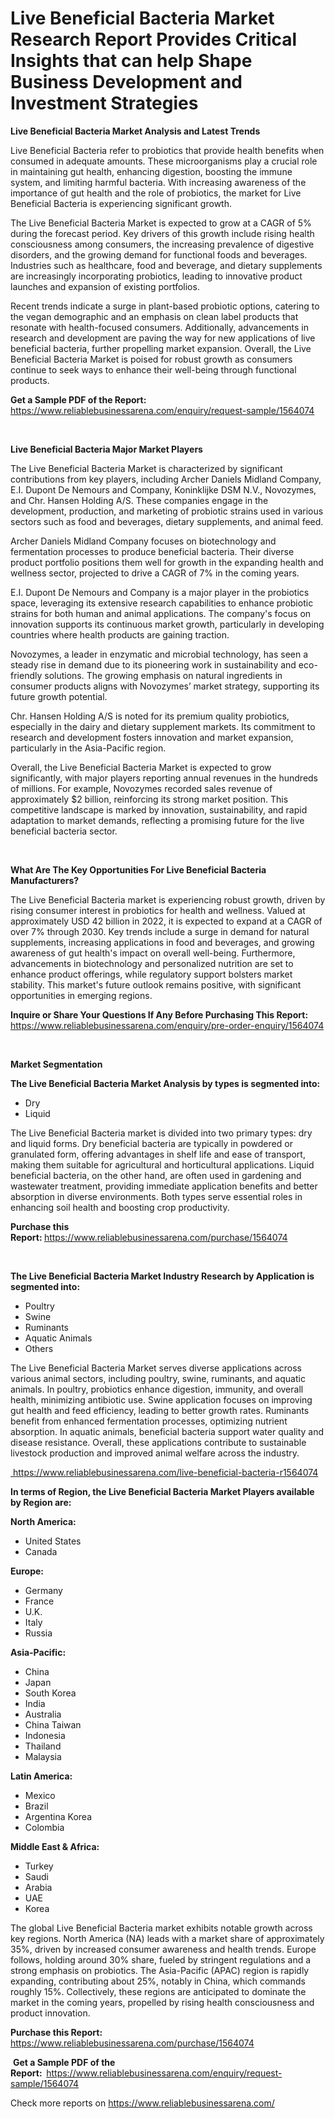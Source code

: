 <p><h1>Live Beneficial Bacteria Market Research Report Provides Critical Insights that can help Shape Business Development and Investment Strategies</h1></p><p><strong>Live Beneficial Bacteria Market Analysis and Latest Trends</strong></p>
<p><p>Live Beneficial Bacteria refer to probiotics that provide health benefits when consumed in adequate amounts. These microorganisms play a crucial role in maintaining gut health, enhancing digestion, boosting the immune system, and limiting harmful bacteria. With increasing awareness of the importance of gut health and the role of probiotics, the market for Live Beneficial Bacteria is experiencing significant growth.</p><p>The Live Beneficial Bacteria Market is expected to grow at a CAGR of 5% during the forecast period. Key drivers of this growth include rising health consciousness among consumers, the increasing prevalence of digestive disorders, and the growing demand for functional foods and beverages. Industries such as healthcare, food and beverage, and dietary supplements are increasingly incorporating probiotics, leading to innovative product launches and expansion of existing portfolios.</p><p>Recent trends indicate a surge in plant-based probiotic options, catering to the vegan demographic and an emphasis on clean label products that resonate with health-focused consumers. Additionally, advancements in research and development are paving the way for new applications of live beneficial bacteria, further propelling market expansion. Overall, the Live Beneficial Bacteria Market is poised for robust growth as consumers continue to seek ways to enhance their well-being through functional products.</p></p>
<p><strong>Get a Sample PDF of the Report:&nbsp;</strong> <a href="https://www.reliablebusinessarena.com/enquiry/request-sample/1564074?utm_campaign=2262&utm_medium=2&utm_source=Github&utm_content=ia&utm_term=14022025&utm_id=live-beneficial-bacteria">https://www.reliablebusinessarena.com/enquiry/request-sample/1564074</a></p>
<p>&nbsp;</p>
<p><strong>Live Beneficial Bacteria Major Market Players</strong></p>
<p><p>The Live Beneficial Bacteria Market is characterized by significant contributions from key players, including Archer Daniels Midland Company, E.I. Dupont De Nemours and Company, Koninklijke DSM N.V., Novozymes, and Chr. Hansen Holding A/S. These companies engage in the development, production, and marketing of probiotic strains used in various sectors such as food and beverages, dietary supplements, and animal feed.</p><p>Archer Daniels Midland Company focuses on biotechnology and fermentation processes to produce beneficial bacteria. Their diverse product portfolio positions them well for growth in the expanding health and wellness sector, projected to drive a CAGR of 7% in the coming years.</p><p>E.I. Dupont De Nemours and Company is a major player in the probiotics space, leveraging its extensive research capabilities to enhance probiotic strains for both human and animal applications. The company's focus on innovation supports its continuous market growth, particularly in developing countries where health products are gaining traction.</p><p>Novozymes, a leader in enzymatic and microbial technology, has seen a steady rise in demand due to its pioneering work in sustainability and eco-friendly solutions. The growing emphasis on natural ingredients in consumer products aligns with Novozymes’ market strategy, supporting its future growth potential.</p><p>Chr. Hansen Holding A/S is noted for its premium quality probiotics, especially in the dairy and dietary supplement markets. Its commitment to research and development fosters innovation and market expansion, particularly in the Asia-Pacific region.</p><p>Overall, the Live Beneficial Bacteria Market is expected to grow significantly, with major players reporting annual revenues in the hundreds of millions. For example, Novozymes recorded sales revenue of approximately $2 billion, reinforcing its strong market position. This competitive landscape is marked by innovation, sustainability, and rapid adaptation to market demands, reflecting a promising future for the live beneficial bacteria sector.</p></p>
<p>&nbsp;</p>
<p><strong>What Are The Key Opportunities For Live Beneficial Bacteria Manufacturers?</strong></p>
<p><p>The Live Beneficial Bacteria market is experiencing robust growth, driven by rising consumer interest in probiotics for health and wellness. Valued at approximately USD 42 billion in 2022, it is expected to expand at a CAGR of over 7% through 2030. Key trends include a surge in demand for natural supplements, increasing applications in food and beverages, and growing awareness of gut health's impact on overall well-being. Furthermore, advancements in biotechnology and personalized nutrition are set to enhance product offerings, while regulatory support bolsters market stability. This market's future outlook remains positive, with significant opportunities in emerging regions.</p></p>
<p><strong>Inquire or Share Your Questions If Any Before Purchasing This Report:</strong> <a href="https://www.reliablebusinessarena.com/enquiry/pre-order-enquiry/1564074?utm_campaign=2262&utm_medium=2&utm_source=Github&utm_content=ia&utm_term=14022025&utm_id=live-beneficial-bacteria">https://www.reliablebusinessarena.com/enquiry/pre-order-enquiry/1564074</a></p>
<p>&nbsp;</p>
<p><strong>Market Segmentation</strong></p>
<p><strong>The Live Beneficial Bacteria Market Analysis by types is segmented into:</strong></p>
<p><ul><li>Dry</li><li>Liquid</li></ul></p>
<p><p>The Live Beneficial Bacteria market is divided into two primary types: dry and liquid forms. Dry beneficial bacteria are typically in powdered or granulated form, offering advantages in shelf life and ease of transport, making them suitable for agricultural and horticultural applications. Liquid beneficial bacteria, on the other hand, are often used in gardening and wastewater treatment, providing immediate application benefits and better absorption in diverse environments. Both types serve essential roles in enhancing soil health and boosting crop productivity.</p></p>
<p><strong>Purchase this Report:&nbsp;</strong><a href="https://www.reliablebusinessarena.com/purchase/1564074?utm_campaign=2262&utm_medium=2&utm_source=Github&utm_content=ia&utm_term=14022025&utm_id=live-beneficial-bacteria">https://www.reliablebusinessarena.com/purchase/1564074</a></p>
<p>&nbsp;</p>
<p><strong>The Live Beneficial Bacteria Market Industry Research by Application is segmented into:</strong></p>
<p><ul><li>Poultry</li><li>Swine</li><li>Ruminants</li><li>Aquatic Animals</li><li>Others</li></ul></p>
<p><p>The Live Beneficial Bacteria Market serves diverse applications across various animal sectors, including poultry, swine, ruminants, and aquatic animals. In poultry, probiotics enhance digestion, immunity, and overall health, minimizing antibiotic use. Swine application focuses on improving gut health and feed efficiency, leading to better growth rates. Ruminants benefit from enhanced fermentation processes, optimizing nutrient absorption. In aquatic animals, beneficial bacteria support water quality and disease resistance. Overall, these applications contribute to sustainable livestock production and improved animal welfare across the industry.</p></p>
<p><a href="https://www.reliablebusinessarena.com/live-beneficial-bacteria-r1564074?utm_campaign=2262&utm_medium=2&utm_source=Github&utm_content=ia&utm_term=14022025&utm_id=live-beneficial-bacteria">&nbsp;https://www.reliablebusinessarena.com/live-beneficial-bacteria-r1564074</a></p>
<p><strong>In terms of Region, the Live Beneficial Bacteria Market Players available by Region are:</strong></p>
<p>
    <p> <strong> North America: </strong>
        <ul>
            <li>United States</li>
            <li>Canada</li>
        </ul>
        </p> 
    <p> <strong> Europe: </strong>
        <ul>
            <li>Germany</li>
            <li>France</li>
            <li>U.K.</li>
            <li>Italy</li>
            <li>Russia</li>
        </ul>
        </p> 
    <p> <strong> Asia-Pacific: </strong>
        <ul>
            <li>China</li>
            <li>Japan</li>
            <li>South Korea</li>
            <li>India</li>
            <li>Australia</li>
            <li>China Taiwan</li>
            <li>Indonesia</li>
            <li>Thailand</li>
            <li>Malaysia</li>
        </ul>
        </p> 
    <p> <strong> Latin America: </strong>
        <ul>
            <li>Mexico</li>
            <li>Brazil</li>
            <li>Argentina Korea</li>
            <li>Colombia</li>
        </ul>
        </p> 
    <p> <strong> Middle East & Africa: </strong>
        <ul>
            <li>Turkey</li>
            <li>Saudi</li>
            <li>Arabia</li>
            <li>UAE</li>
            <li>Korea</li>
        </ul>
    </p>
    </p>
<p><p>The global Live Beneficial Bacteria market exhibits notable growth across key regions. North America (NA) leads with a market share of approximately 35%, driven by increased consumer awareness and health trends. Europe follows, holding around 30% share, fueled by stringent regulations and a strong emphasis on probiotics. The Asia-Pacific (APAC) region is rapidly expanding, contributing about 25%, notably in China, which commands roughly 15%. Collectively, these regions are anticipated to dominate the market in the coming years, propelled by rising health consciousness and product innovation.</p></p>
<p><strong>Purchase this Report: </strong><a href="https://www.reliablebusinessarena.com/purchase/1564074?utm_campaign=2262&utm_medium=2&utm_source=Github&utm_content=ia&utm_term=14022025&utm_id=live-beneficial-bacteria">https://www.reliablebusinessarena.com/purchase/1564074</a></p>
<p>&nbsp;<strong>Get a Sample PDF of the Report:&nbsp;&nbsp;</strong><a href="https://www.reliablebusinessarena.com/enquiry/request-sample/1564074?utm_campaign=2262&utm_medium=2&utm_source=Github&utm_content=ia&utm_term=14022025&utm_id=live-beneficial-bacteria">https://www.reliablebusinessarena.com/enquiry/request-sample/1564074</a></p>
<p><strong></strong></p>
<p>Check more reports on <a href="https://www.reliablebusinessarena.com/?utm_campaign=2262&utm_medium=2&utm_source=Github&utm_content=ia&utm_term=14022025&utm_id=live-beneficial-bacteria">https://www.reliablebusinessarena.com/</a></p>